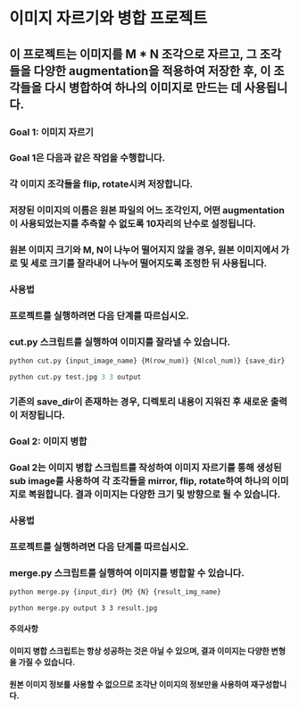 # 이미지 자르기와 병합 프로젝트

## 이 프로젝트는 이미지를 M * N 조각으로 자르고, 그 조각들을 다양한 augmentation을 적용하여 저장한 후, 이 조각들을 다시 병합하여 하나의 이미지로 만드는 데 사용됩니다.

### Goal 1: 이미지 자르기
### Goal 1은 다음과 같은 작업을 수행합니다.

### 각 이미지 조각들을 flip, rotate시켜 저장합니다.
### 저장된 이미지의 이름은 원본 파일의 어느 조각인지, 어떤 augmentation이 사용되었는지를 추측할 수 없도록 10자리의 난수로 설정됩니다.
### 원본 이미지 크기와 M, N이 나누어 떨어지지 않을 경우, 원본 이미지에서 가로 및 세로 크기를 잘라내어 나누어 떨어지도록 조정한 뒤 사용됩니다.

### 사용법
### 프로젝트를 실행하려면 다음 단계를 따르십시오.

### cut.py 스크립트를 실행하여 이미지를 잘라낼 수 있습니다.
```python
python cut.py {input_image_name} {M(row_num)} {N(col_num)} {save_dir}
```

```python
python cut.py test.jpg 3 3 output
```

### 기존의 save_dir이 존재하는 경우, 디렉토리 내용이 지워진 후 새로운 출력이 저장됩니다.

### Goal 2: 이미지 병합
### Goal 2는 이미지 병합 스크립트를 작성하여 이미지 자르기를 통해 생성된 sub image를 사용하여 각 조각들을 mirror, flip, rotate하여 하나의 이미지로 복원합니다. 결과 이미지는 다양한 크기 및 방향으로 될 수 있습니다.

### 사용법
### 프로젝트를 실행하려면 다음 단계를 따르십시오.

### merge.py 스크립트를 실행하여 이미지를 병합할 수 있습니다.

```python
python merge.py {input_dir} {M} {N} {result_img_name}
```

```ptrhon
python merge.py output 3 3 result.jpg
```

#### 주의사항
#### 이미지 병합 스크립트는 항상 성공하는 것은 아닐 수 있으며, 결과 이미지는 다양한 변형을 가질 수 있습니다.
#### 원본 이미지 정보를 사용할 수 없으므로 조각난 이미지의 정보만을 사용하여 재구성합니다.
